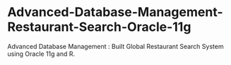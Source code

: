# Advanced-Database-Management-Restaurant-Search-Oracle-11g
Advanced Database Management : Built Global Restaurant Search System using Oracle 11g and R. 
